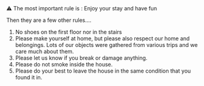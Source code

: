
<aside>
⚠️ The most important rule is : Enjoy your stay and have fun

</aside>

Then they are a few other rules….

1. No shoes on the first floor nor in the stairs
2. Please make yourself at home, but please also respect our home and belongings. Lots of our objects were gathered from various trips and we care much about them.
3. Please let us know if you break or damage anything.
4. Please do not smoke inside the house.
5. Please do your best to leave the house in the same condition that you found it in.